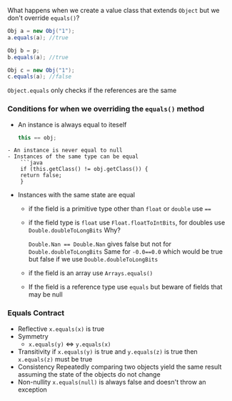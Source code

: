 What happens when we create a value class that extends `Object` but we don't override `equals()`?

```java
Obj a = new Obj("1");
a.equals(a); //true

Obj b = p;
b.equals(a); //true

Obj c = new Obj("1");
c.equals(a); //false
```
`Object.equals`  only checks if the references are the same

### Conditions for when we overriding the `equals()` method
- An instance is always equal to iteself
	```java
	this == obj;
```
- An instance is never equal to null
- Instances of the same type can be equal
	```java
	if (this.getClass() != obj.getClass()) {
	return false;
	}
```
- Instances with the same state are equal
	- if the field is a primitive type other than `float` or `double` use `==`
	- if the field type is `float` use `Float.floatToIntBits`, for doubles use `Double.doubleToLongBits`
		Why?
		
		`Double.Nan == Double.Nan`  gives false but not for `Double.doubleToLongBits`
		Same for `-0.0==0.0` which would be true but false if we use `Double.doubleToLongBits`
		
	- if the field is an array use `Arrays.equals()`
	- If the field is a reference type use `equals` but beware of fields that may be null




### Equals Contract
- Reflective
	`x.equals(x)` is true
- Symmetry
	- `x.equals(y)` $\iff$ `y.equals(x)`  
- Transitivity
	if
	`x.equals(y)` is true
	and
	`y.equals(z)` is true
	then
	`x.equals(z)` must be true
- Consistency
	Repeatedly comparing two objects yield the same result assuming the state of the objects do not change
- Non-nullity
	`x.equals(null)` is always false and doesn't throw an exception
	

